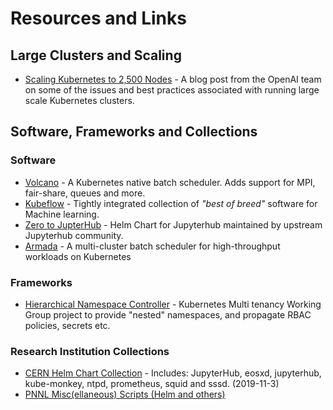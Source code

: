 # Resources and Links


## Large Clusters and Scaling

 - [Scaling Kubernetes to 2,500 Nodes](https://openai.com/blog/scaling-kubernetes-to-2500-nodes/) -
   A blog post from the OpenAI team on some of the issues and best practices
   associated with running large scale Kubernetes clusters.

## Software, Frameworks and Collections

### Software
- [Volcano](https://volcano.sh) - A Kubernetes native batch scheduler. Adds
  support for MPI, fair-share, queues and more.
- [Kubeflow](https://www.kubeflow.org/) - Tightly integrated collection of
  _"best of breed"_ software for Machine learning.
- [Zero to JupterHub](https://zero-to-jupyterhub.readthedocs.io/en/latest/) -
  Helm Chart for Jupyterhub maintained by upstream Jupyterhub community.
- [Armada](https://github.com/G-Research/armada) - A multi-cluster batch scheduler for high-throughput workloads on Kubernetes

### Frameworks
- [Hierarchical Namespace Controller](https://github.com/kubernetes-sigs/multi-tenancy/tree/master/incubator/hnc) -
  Kubernetes Multi tenancy Working Group project to provide "nested" namespaces,
  and propagate RBAC policies, secrets etc.

### Research Institution Collections
- [CERN Helm Chart Collection](https://gitlab.cern.ch/helm/charts/cern) -
  Includes: JupyterHub, eosxd, jupyterhub, kube-monkey, ntpd, prometheus, squid
  and sssd. (2019-11-3)
- [PNNL Misc(ellaneous) Scripts (Helm and others)](https://github.com/pnnl-miscscripts/miscscripts)
